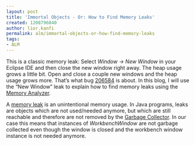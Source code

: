 ```yaml
---
layout: post
title: 'Immortal Objects - Or: How to Find Memory Leaks'
created: 1208796840
author: lior.kanfi
permalink: alm/immortal-objects-or-how-find-memory-leaks
tags:
- ALM
---
```

<p><span class="thmr_call" id="thmr_51"><span class="thmr_call" id="thmr_6"><p>This is a classic memory leak: Select <em>Window -&gt; New Window</em> in your Eclipse IDE and then close the new window right away. The heap usage grows a little bit. Open and close a couple new windows and the heap usage grows more. That&rsquo;s what bug <a href="https://bugs.eclipse.org/bugs/show_bug.cgi?id=206584">206584</a> is about. In this blog, I will use the &ldquo;New Window&rdquo; leak to explain how to find memory leaks using the <a href="http://www.eclipse.org/mat/">Memory Analyzer</a>.</p> <p>A <a href="http://en.wikipedia.org/wiki/Memory_Leak">memory leak</a> is an unintentional memory usage. In Java programs, leaks are objects which are not used/needed anymore, but which are still reachable and therefore are not removed by the <a href="http://en.wikipedia.org/wiki/Garbage_Collection">Garbage Collector</a>. In our case this means that instances of <em>WorkbenchWindow</em> are not garbage collected even though the window is closed and the workbench window instance is not needed anymore.</p></span></span></p>

